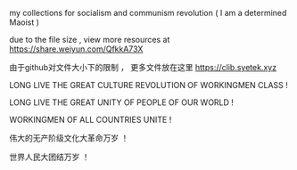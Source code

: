 my collections for socialism and communism revolution
( I am a determined Maoist )
 
due to the file size , view more resources at https://share.weiyun.com/QfkkA73X

由于github对文件大小下的限制 ， 更多文件放在这里 https://clib.syetek.xyz



LONG LIVE THE GREAT CULTURE REVOLUTION OF WORKINGMEN CLASS !

LONG LIVE THE GREAT UNITY OF PEOPLE OF OUR WORLD !

WORKINGMEN OF ALL COUNTRIES UNITE !



伟大的无产阶级文化大革命万岁 ！

世界人民大团结万岁 ！
